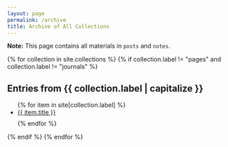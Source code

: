 ```yaml
---
layout: page
permalink: /archive
title: Archive of All Collections
---
```


**Note:** This page contains all materials in `posts` and `notes`.

{% for collection in site.collections %}
{% if collection.label != "pages" and collection.label != "journals" %}

  <h2>Entries from {{ collection.label | capitalize }}</h2>
  <ul>
    {% for item in site[collection.label] %}
      <li class="archives" style="padding-bottom: 0.6em;"><a href="{{ item.url }}">{{ item.title }}</a></li>
    {% endfor %}
  </ul>
  {% endif %}
{% endfor %}
